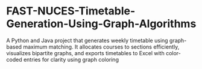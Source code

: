 # FAST-NUCES-Timetable-Generation-Using-Graph-Algorithms
A Python and Java project that generates weekly timetable using graph-based maximum matching. It allocates courses to sections efficiently, visualizes bipartite graphs, and exports timetables to Excel with color-coded entries for clarity using graph coloring
